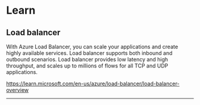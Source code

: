 # Learn
## Load balancer 
With Azure Load Balancer, you can scale your applications and create highly available services. Load balancer supports both inbound and outbound scenarios. Load balancer provides low latency and high throughput, and scales up to millions of flows for all TCP and UDP applications.

https://learn.microsoft.com/en-us/azure/load-balancer/load-balancer-overview  

---